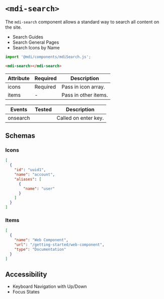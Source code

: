 # `<mdi-search>`

The `mdi-search` component allows a standard way to search all content on the site.

- Search Guides
- Search General Pages
- Search Icons by Name

```typescript
import '@mdi/components/mdiSearch.js';
```

```html
<mdi-search></mdi-search>
```

| Attribute | Required | Description |
| --------- | -------- | ----------- |
| icons     | Required | Pass in icon array. |
| items     | -        | Pass in other items. |

| Events     | Tested   | Description |
| ---------- | -------- | ----------- |
| onsearch   |          | Called on enter key. |

## Schemas

### Icons

```json
[
  {
    "id": "uuid1",
    "name": "account",
    "aliases": [
      {
        "name": "user"
      }
    ]
  }
]
```

### Items

```json
[
  {
    "name": "Web Component",
    "url": "/getting-started/web-component",
    "type": "Documentation"
  }
]
```

## Accessibility

- Keyboard Navigation with Up/Down
- Focus States
